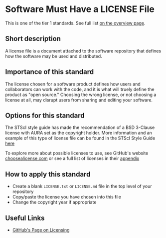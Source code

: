 # Software Must Have a LICENSE File

This is one of the tier 1 standards. See full list [on the overview page](README.md).

## Short description
A license file is a document attached to the software repository that defines how the software may be used and distributed.

## Importance of this standard
The license chosen for a software product defines how users and collaborators can work with the code, and it is what will truely define the product as "open source." Choosing the wrong license, or not choosing a license at all, may disrupt users from sharing and editing your software.

## Options for this standard
The STScI style guide has made the recommendation of a BSD 3-Clause license with AURA set as the copyright holder. More information and an example of this type of  license file can be found in the STScI Style Guide [here](https://github.com/spacetelescope/style-guides/blob/master/guides/github-repositories.md#license)

To explore more about possible licenses to use, see GitHub's website [choosealicense.com](https://choosealicense.com/) or see a full list of licenses in their [appendix](https://choosealicense.com/appendix/)

## How to apply this standard
- Create a blank `LICENSE.txt` or `LICENSE.md` file in the top level of your repository
- Copy/paste the license you have chosen into this file
- Change the copyright year if appropriate

## Useful Links
- [GitHub's Page on Licensing](https://help.github.com/en/articles/licensing-a-repository)
